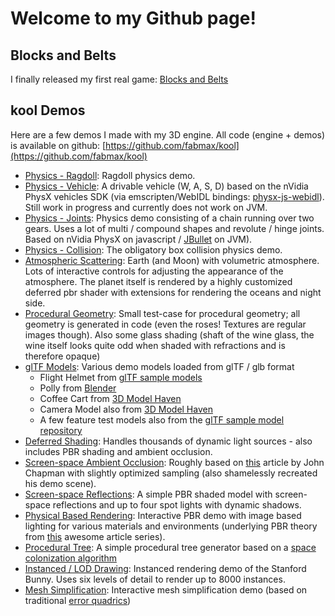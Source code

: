 # Welcome to my Github page!

## Blocks and Belts

I finally released my first real game: [Blocks and Belts](https://fabmaxx.itch.io/blocks-and-belts)

## kool Demos

Here are a few demos I made with my 3D engine. All code (engine + demos) is available on github: [https://github.com/fabmax/kool](https://github.com/fabmax/kool)

- [Physics - Ragdoll](https://fabmax.github.io/kool/kool-js/?demo=phys-ragdoll): Ragdoll physics demo.
- [Physics - Vehicle](https://fabmax.github.io/kool/kool-js/?demo=phys-vehicle): A drivable vehicle (W, A, S, D) 
  based on the nVidia PhysX vehicles SDK (via emscripten/WebIDL bindings:
  [physx-js-webidl](https://github.com/fabmax/physx-js-webidl)). Still work in progress and currently does not work
  on JVM.
- [Physics - Joints](https://fabmax.github.io/kool/kool-js/?demo=phys-joints): Physics demo consisting of a chain
  running over two gears. Uses a lot of multi / compound shapes and revolute / hinge joints. Based on nVidia
  PhysX on javascript / [JBullet](http://jbullet.advel.cz/) on JVM). 
- [Physics - Collision](https://fabmax.github.io/kool/kool-js/?demo=physics): The obligatory box collision physics demo.
- [Atmospheric Scattering](https://fabmax.github.io/kool/kool-js/?demo=atmosphere): Earth (and Moon) with volumetric atmosphere.
  Lots of interactive controls for adjusting the appearance of the atmosphere. The planet itself is rendered by a highly customized
  deferred pbr shader with extensions for rendering the oceans and night side.
- [Procedural Geometry](https://fabmax.github.io/kool/kool-js/?demo=procedural): Small test-case for
  procedural geometry; all geometry is generated in code (even the roses! Textures are regular images though). Also some glass
  shading (shaft of the wine glass, the wine itself looks quite odd when shaded with refractions and is therefore opaque)
- [glTF Models](https://fabmax.github.io/kool/kool-js/?demo=gltf): Various demo models loaded from glTF / glb format
  - Flight Helmet from [glTF sample models](https://github.com/KhronosGroup/glTF-Sample-Models/tree/master/2.0/FlightHelmet)
  - Polly from [Blender](https://github.com/KhronosGroup/glTF-Blender-Exporter/tree/master/polly)
  - Coffee Cart from [3D Model Haven]((https://3dmodelhaven.com/model/?c=appliances&m=CoffeeCart_01))
  - Camera Model also from [3D Model Haven](https://3dmodelhaven.com/model/?c=appliances&m=CoffeeCart_01)
  - A few feature test models also from the [glTF sample model repository](https://github.com/KhronosGroup/glTF-Sample-Models/tree/master/2.0)
- [Deferred Shading](https://fabmax.github.io/kool/kool-js/?demo=deferred): Handles thousands of dynamic
  light sources - also includes PBR shading and ambient occlusion.
- [Screen-space Ambient Occlusion](https://fabmax.github.io/kool/kool-js/?demo=ao): Roughly based on
  [this](http://john-chapman-graphics.blogspot.com/2013/01/ssao-tutorial.html) article by John
  Chapman with slightly optimized sampling (also shamelessly recreated his demo scene).
- [Screen-space Reflections](https://fabmax.github.io/kool/kool-js/?demo=ssr): A simple PBR shaded
  model with screen-space reflections and up to four spot lights with dynamic shadows.
- [Physical Based Rendering](https://fabmax.github.io/kool/kool-js/?demo=pbr): Interactive PBR demo 
  with image based lighting for various materials and environments (underlying PBR theory from
  [this](https://learnopengl.com/PBR/Theory) awesome article series).
- [Procedural Tree](https://fabmax.github.io/kool/kool-js/?demo=tree): A simple procedural tree generator
  based on a [space colonization algorithm](http://algorithmicbotany.org/papers/colonization.egwnp2007.large.pdf)
- [Instanced / LOD Drawing](https://fabmax.github.io/kool/kool-js/?demo=instance): Instanced rendering
  demo of the Stanford Bunny. Uses six levels of detail to render up to 8000 instances.
- [Mesh Simplification](https://fabmax.github.io/kool/kool-js/?demo=simplification): Interactive mesh
  simplification demo (based on traditional [error quadrics](https://www.cs.cmu.edu/~./garland/Papers/quadrics.pdf))
